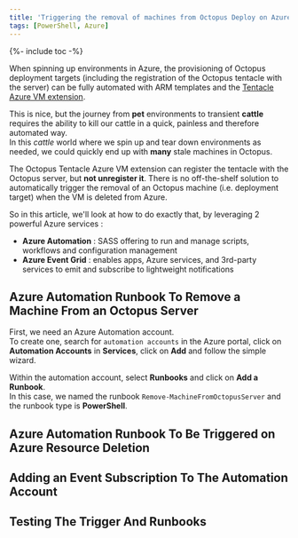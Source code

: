 ```yaml
---
title: 'Triggering the removal of machines from Octopus Deploy on Azure VM deletion'
tags: [PowerShell, Azure]
---
```


{%- include toc -%}

When spinning up environments in Azure, the provisioning of Octopus deployment targets (including the registration of the Octopus tentacle with the server) can be fully automated with ARM templates and the [Tentacle Azure VM extension](https://octopus.com/docs/infrastructure/windows-targets/azure-virtual-machines/via-an-arm-template).  

This is nice, but the journey from **pet** environments to transient **cattle** requires the ability to kill our cattle in a quick, painless and therefore automated way.  
In this *cattle* world where we spin up and tear down environments as needed, we could quickly end up with **many** stale machines in Octopus.  

The Octopus Tentacle Azure VM extension can register the tentacle with the Octopus server, but **not unregister it**. There is no off-the-shelf solution to automatically trigger the removal of an Octopus machine (i.e. deployment target) when the VM is deleted from Azure.  

So in this article, we'll look at how to do exactly that, by leveraging 2 powerful Azure services :  
  - **Azure Automation** : SASS offering to run and manage scripts, workflows and configuration management  
  - **Azure Event Grid** : enables apps, Azure services, and 3rd-party services to emit and subscribe to lightweight notifications  

## Azure Automation Runbook To Remove a Machine From an Octopus Server  

First, we need an Azure Automation account.  
To create one, search for `automation accounts` in the Azure portal, click on **Automation Accounts** in **Services**, click on **Add** and follow the simple wizard.  

Within the automation account, select **Runbooks** and click on **Add a Runbook**.  
In this case, we named the runbook `Remove-MachineFromOctopusServer` and the runbook type is **PowerShell**.  



## Azure Automation Runbook To Be Triggered on Azure Resource Deletion  

## Adding an Event Subscription To The Automation Account  

## Testing The Trigger And Runbooks  


